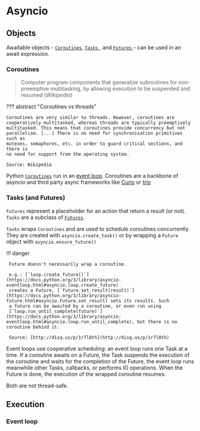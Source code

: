 # Asyncio

## Objects

Awaitable objects - [`Coroutines`](#coroutines), [ `Tasks` ](#tasks-and-futures), and [ `Futures` ](#tasks-and-futures) - can be used in an await expression.


### Coroutines

> Computer program components that generalize subroutines for
> non-preemptive multitasking, by allowing execution to be suspended and
> resumed (*Wikipedia*)


??? abstract "Coroutines vs threads"

    Coroutines are very similar to threads. However, coroutines are
    cooperatively multitasked, whereas threads are typically preemptively
    multitasked. This means that coroutines provide concurrency but not
    parallelism. [...] There is no need for synchronisation primitives such as
    mutexes, semaphores, etc. in order to guard critical sections, and there is
    no need for support from the operating system.

    Source: Wikipedia

Python [`Coroutines`](https://docs.python.org/3/library/asyncio-task.html#coroutines) run in an [event loop](https://docs.python.org/3/library/asyncio-task.html#coroutines). Coroutines are a backbone of asyncio and third party async frameworks like [Curio](https://github.com/dabeaz/curio) or [trio](https://github.com/python-trio/trio)


### Tasks (and Futures)

 `Futures` represent a placeholder for an action that return a result (or not).
 `Tasks` are a subclass of
 [`Futures`](https://docs.python.org/3/library/asyncio-future.html).

`Tasks` wraps `Coroutines` and are used to schedule coroutines concurrently.
They are created with `asyncio.create_task()` or by wrapping a `Future` object
with `asyncio.ensure_future()`

!!! danger

     Future doesn't necessarily wrap a coroutine.
     
     e.g.: [`loop.create_future()`](https://docs.python.org/3/library/asyncio-eventloop.html#asyncio.loop.create_future)
     creates a Future, [`future.set_result(result)`](https://docs.python.org/3/library/asyncio-future.html#asyncio.Future.set_result) sets its results. Such
     a future can be awaited by a coroutine, or even run using
     [`loop.run_until_complete(future)`](https://docs.python.org/3/library/asyncio-eventloop.html#asyncio.loop.run_until_complete), but there is no coroutine behind it. 

     Source: [http://disq.us/p/1r7l8th](http://disq.us/p/1r7l8th)

Event loops use cooperative scheduling: an event loop runs one Task at a time. If a coroutine awaits on a Future, the Task suspends the execution of the
coroutine and waits for the completion of the Future, the event loop runs
meanwhile other Tasks, callbacks, or performs IO operations. When the Future is
done, the execution of the wrapped coroutine resumes.

Both are not thread-safe.

## Execution

### Event loop
